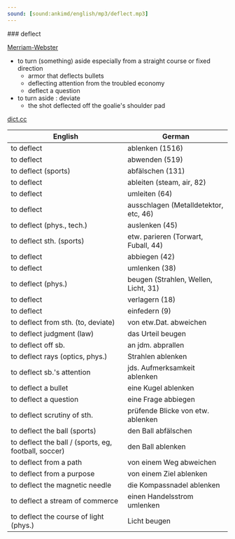 ```yaml
---
sound: [sound:ankimd/english/mp3/deflect.mp3]
---
```


\### deflect

[Merriam-Webster](https://www.merriam-webster.com/dictionary/deflect)

- to turn (something) aside especially from a straight course or fixed direction
    - armor that deflects bullets
    - deflecting attention from the troubled economy
    - deflect a question
- to turn aside : deviate
    - the shot deflected off the goalie's shoulder pad

[dict.cc](https://www.dict.cc/deflect)

| English        | German       |
| -------------- | ------------ |
| to deflect | ablenken (1516) |
| to deflect | abwenden (519) |
| to deflect (sports) | abfälschen (131) |
| to deflect | ableiten (steam, air, 82) |
| to deflect | umleiten (64) |
| to deflect | ausschlagen (Metalldetektor, etc, 46) |
| to deflect (phys., tech.) | auslenken (45) |
| to deflect sth. (sports) | etw. parieren (Torwart, Fuball, 44) |
| to deflect | abbiegen (42) |
| to deflect | umlenken (38) |
| to deflect (phys.) | beugen (Strahlen, Wellen, Licht, 31) |
| to deflect | verlagern (18) |
| to deflect | einfedern (9) |
| to deflect from sth. (to, deviate) | von etw.Dat. abweichen |
| to deflect judgment (law) | das Urteil beugen |
| to deflect off sb. | an jdm. abprallen |
| to deflect rays (optics, phys.) | Strahlen ablenken |
| to deflect sb.'s attention | jds. Aufmerksamkeit ablenken |
| to deflect a bullet | eine Kugel ablenken |
| to deflect a question | eine Frage abbiegen |
| to deflect scrutiny of sth. | prüfende Blicke von etw. ablenken |
| to deflect the ball (sports) | den Ball abfälschen |
| to deflect the ball / (sports, eg, football, soccer) | den Ball ablenken |
| to deflect from a path | von einem Weg abweichen |
| to deflect from a purpose | von einem Ziel ablenken |
| to deflect the magnetic needle | die Kompassnadel ablenken |
| to deflect a stream of commerce | einen Handelsstrom umlenken |
| to deflect the course of light (phys.) | Licht beugen |
